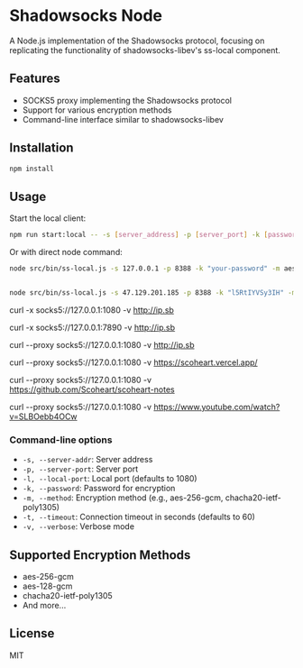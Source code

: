 # Shadowsocks Node

A Node.js implementation of the Shadowsocks protocol, focusing on replicating the functionality of shadowsocks-libev's ss-local component.

## Features

- SOCKS5 proxy implementing the Shadowsocks protocol
- Support for various encryption methods
- Command-line interface similar to shadowsocks-libev

## Installation

```bash
npm install
```

## Usage

Start the local client:

```bash
npm run start:local -- -s [server_address] -p [server_port] -k [password] -m [method] -l [local_port]
```

Or with direct node command:

```bash
node src/bin/ss-local.js -s 127.0.0.1 -p 8388 -k "your-password" -m aes-256-gcm -l 1080


node src/bin/ss-local.js -s 47.129.201.185 -p 8388 -k "l5RtIYVSy3IH" -m aes-256-gcm -l 1080
```

curl -x socks5://127.0.0.1:1080 -v http://ip.sb

curl -x socks5://127.0.0.1:7890 -v http://ip.sb

curl --proxy socks5://127.0.0.1:1080 -v http://ip.sb

curl --proxy socks5://127.0.0.1:1080 -v https://scoheart.vercel.app/

curl --proxy socks5://127.0.0.1:1080 -v https://github.com/Scoheart/scoheart-notes

curl --proxy socks5://127.0.0.1:1080 -v https://www.youtube.com/watch?v=SLBOebb4OCw

### Command-line options

- `-s, --server-addr`: Server address
- `-p, --server-port`: Server port
- `-l, --local-port`: Local port (defaults to 1080)
- `-k, --password`: Password for encryption
- `-m, --method`: Encryption method (e.g., aes-256-gcm, chacha20-ietf-poly1305)
- `-t, --timeout`: Connection timeout in seconds (defaults to 60)
- `-v, --verbose`: Verbose mode

## Supported Encryption Methods

- aes-256-gcm
- aes-128-gcm
- chacha20-ietf-poly1305
- And more...

## License

MIT 